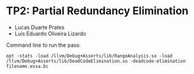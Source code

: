 # TP2: Partial Redundancy Elimination 

- Lucas Duarte Prates
- Luis Eduardo Oliveira Lizardo

Command line to run the pass:
	
	opt -stats -load /llvm/Debug+Asserts/lib/RangeAnalysis.so -load /llvm/Debug+Asserts/lib/DeadCodeElimination.so -deadcode-elimination filename.essa.bc
